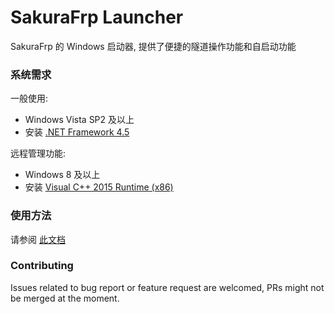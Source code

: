 # SakuraFrp Launcher
SakuraFrp 的 Windows 启动器, 提供了便捷的隧道操作功能和自启动功能

### 系统需求
一般使用:
 - Windows Vista SP2 及以上
 - 安装 [.NET Framework 4.5](https://dotnet.microsoft.com/download/dotnet-framework/net45)

远程管理功能:
 - Windows 8 及以上
 - 安装 [Visual C++ 2015 Runtime (x86)](https://support.microsoft.com/zh-cn/help/2977003/the-latest-supported-visual-c-downloads)

### 使用方法
请参阅 [此文档](https://doc.natfrp.com/#/launcher/usage)

### Contributing
Issues related to bug report or feature request are welcomed, PRs might not be merged at the moment.
